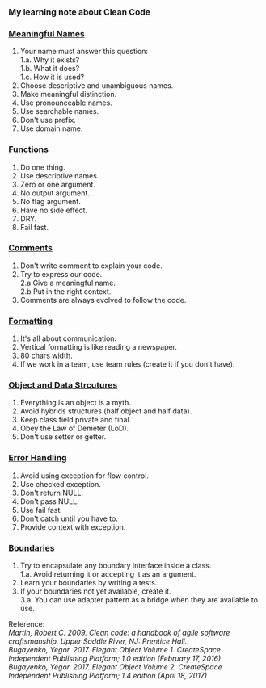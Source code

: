 ### My learning note about Clean Code

### [Meaningful Names](https://github.com/bluething/cleancode/tree/main/02%20Meaningful%20Names)

1. Your name must answer this question:  
 1.a. Why it exists?  
 1.b. What it does?  
 1.c. How it is used?  
2. Choose descriptive and unambiguous names.  
3. Make meaningful distinction.  
4. Use pronounceable names.  
5. Use searchable names.  
6. Don't use prefix.  
7. Use domain name.

### [Functions](https://github.com/bluething/cleancode/tree/main/03%20Functions)

1. Do one thing.  
2. Use descriptive names.
3. Zero or one argument.  
4. No output argument.  
5. No flag argument.  
6. Have no side effect.  
7. DRY.  
8. Fail fast.

### [Comments](https://github.com/bluething/cleancode/tree/main/04%20Comments)

1. Don't write comment to explain your code.  
2. Try to express our code.  
 2.a Give a meaningful name.  
   2.b Put in the right context.
3. Comments are always evolved to follow the code.

### [Formatting](https://github.com/bluething/cleancode/tree/main/05%20Formatting)

1. It's all about communication.  
2. Vertical formatting is like reading a newspaper.  
3. 80 chars width.  
4. If we work in a team, use team rules (create it if you don't have).

### [Object and Data Strcutures](https://github.com/bluething/cleancode/tree/main/06%20Object%20and%20Data%20Structure)

1. Everything is an object is a myth.  
2. Avoid hybrids structures (half object and half data).  
3. Keep class field private and final.  
4. Obey the Law of Demeter (LoD).  
5. Don't use setter or getter.

### [Error Handling](https://github.com/bluething/cleancode/tree/main/07%20Error%20Handling)

1. Avoid using exception for flow control.  
2. Use checked exception.  
3. Don't return NULL.  
4. Don't pass NULL.  
5. Use fail fast.  
6. Don't catch until you have to.  
7. Provide context with exception.

### [Boundaries](https://github.com/bluething/cleancode/tree/main/08%20Boundaries)

1. Try to encapsulate any boundary interface inside a class.  
 1.a. Avoid returning it or accepting it as an argument.  
2. Learn your boundaries by writing a tests.  
3. If your boundaries not yet available, create it.  
 3.a. You can use adapter pattern as a bridge when they are available to use.

Reference:  
_Martin, Robert C. 2009. Clean code: a handbook of agile software craftsmanship. Upper Saddle River, NJ: Prentice Hall._  
_Bugayenko, Yegor. 2017. Elegant Object Volume 1. CreateSpace Independent Publishing Platform; 1.0 edition (February 17, 2016)_  
_Bugayenko, Yegor. 2017. Elegant Object Volume 2. CreateSpace Independent Publishing Platform; 1.4 edition (April 18, 2017)_